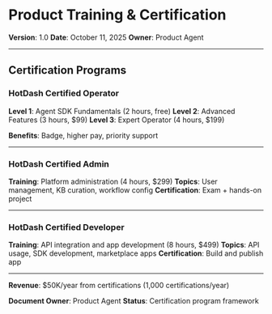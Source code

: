 # Product Training & Certification

**Version**: 1.0
**Date**: October 11, 2025
**Owner**: Product Agent

---

## Certification Programs

### HotDash Certified Operator

**Level 1**: Agent SDK Fundamentals (2 hours, free)
**Level 2**: Advanced Features (3 hours, $99)
**Level 3**: Expert Operator (4 hours, $199)

**Benefits**: Badge, higher pay, priority support

---

### HotDash Certified Admin

**Training**: Platform administration (4 hours, $299)
**Topics**: User management, KB curation, workflow config
**Certification**: Exam + hands-on project

---

### HotDash Certified Developer

**Training**: API integration and app development (8 hours, $499)
**Topics**: API usage, SDK development, marketplace apps
**Certification**: Build and publish app

---

**Revenue**: $50K/year from certifications (1,000 certifications/year)

**Document Owner**: Product Agent
**Status**: Certification program framework
